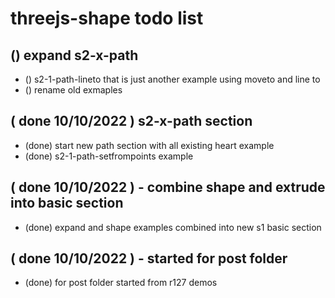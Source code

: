 # threejs-shape todo list

## () expand s2-x-path
* () s2-1-path-lineto that is just another example using moveto and line to
* () rename old exmaples

## ( done 10/10/2022 ) s2-x-path section
* (done) start new path section with all existing heart example
* (done) s2-1-path-setfrompoints example

## ( done 10/10/2022 ) - combine shape and extrude into basic section
* (done) expand and shape examples combined into new s1 basic section 

## ( done 10/10/2022 ) - started for post folder
* (done) for post folder started from r127 demos